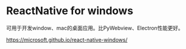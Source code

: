 # ReactNative for windows

可用于开发window、mac的桌面应用。比PyWebview、Electron性能更好。

https://microsoft.github.io/react-native-windows/
